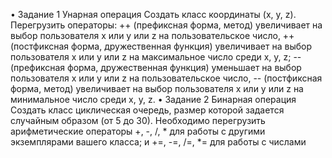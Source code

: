 • Задание 1 Унарная операция
Создать класс координаты (x, y, z). Перегрузить операторы: ++ (префиксная форма,
метод) увеличивает на выбор пользователя x или y или z на пользовательское число,
++(постфиксная форма, дружественная функция) увеличивает на выбор пользователя x
или y или z на максимальное число среди x, y, z; -- (префиксная форма, дружественная
функция) уменьшает на выбор пользователя x или y или z на пользовательское число, --
(постфиксная форма, метод) увеличивает на выбор пользователя x или y или z на
минимальное число среди x, y, z.
• Задание 2 Бинарная операция
Создать класс циклическая очередь, размер которой задается случайным образом (от
5 до 30). Необходимо перегрузить арифметические операторы +, -, /, * для работы с
другими экземплярами вашего класса; и +=, -=, /=, *= для работы с числами
